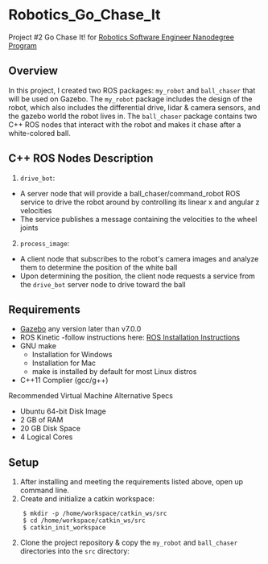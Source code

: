 # Robotics_Go_Chase_It
Project #2 Go Chase It! for [Robotics Software Engineer Nanodegree Program](https://www.udacity.com/course/robotics-software-engineer--nd209)

## Overview 
In this project, I created two ROS packages: `my_robot` and `ball_chaser` that will be used on Gazebo. The `my_robot` package includes the design of the robot, which also includes the differential drive, lidar & camera sensors, and the gazebo world the robot lives in. The `ball_chaser` package contains two C++ ROS nodes that interact with the robot and makes it chase after a white-colored ball.

## C++ ROS Nodes Description
1. `drive_bot`:
  *  A server node that will provide a ball_chaser/command_robot ROS service to drive the robot around by controlling its linear x and angular z velocities
  * The service publishes a message containing the velocities to the wheel joints
2. `process_image`:
  * A client node that subscribes to the robot's camera images and analyze them to determine the position of the white ball
  * Upon determining the position, the client node requests a service from the `drive_bot` server node to drive toward the ball
  
## Requirements 
* [Gazebo](http://gazebosim.org/) any version later than v7.0.0 
* ROS Kinetic -follow instructions here: [ROS Installation Instructions](http://wiki.ros.org/ROS/Installation)
* GNU make 
  - Installation for Windows 
  - Installation for Mac
  - make is installed by default for most Linux distros 
* C++11 Complier (gcc/g++)

Recommended Virtual Machine Alternative Specs
* Ubuntu 64-bit Disk Image 
* 2 GB of RAM 
* 20 GB Disk Space
* 4 Logical Cores 

## Setup
1. After installing and meeting the requirements listed above, open up command line.
2. Create and initialize a catkin workspace:
``` 
    $ mkdir -p /home/workspace/catkin_ws/src
    $ cd /home/workspace/catkin_ws/src
    $ catkin_init_workspace
```
2. Clone the project repository & copy the `my_robot` and `ball_chaser` directories into the `src` directory:
